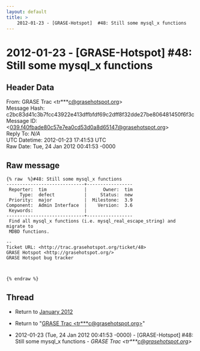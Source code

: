```yaml
---
layout: default
title: >
    2012-01-23 - [GRASE-Hotspot]  #48: Still some mysql_x functions
---
```


# 2012-01-23 - [GRASE-Hotspot]  #48: Still some mysql_x functions

## Header Data

From: GRASE Trac \<tr***c@grasehotspot.org\><br>
Message Hash: c2bc83d41c3b7fcc43922e413dffbfdf69c2dff8f32dde27be806481450f6f3c<br>
Message ID: \<039.f40fbade80c57e7ea0cd53d0a8d65147@grasehotspot.org\><br>
Reply To: _N/A_<br>
UTC Datetime: 2012-01-23 17:41:53 UTC<br>
Raw Date: Tue, 24 Jan 2012 00:41:53 -0000<br>

## Raw message

```
{% raw  %}#48: Still some mysql_x functions
-----------------------------+-----------------
 Reporter:  tim              |      Owner:  tim
     Type:  defect           |     Status:  new
 Priority:  major            |  Milestone:  3.9
Component:  Admin Interface  |    Version:  3.6
 Keywords:                   |
-----------------------------+-----------------
 Find all mysql_x functions (i.e. mysql_real_escape_string) and migrate to
 MDBD functions.

-- 
Ticket URL: <http://trac.grasehotspot.org/ticket/48>
GRASE Hotspot <http://grasehotspot.org/>
GRASE Hotspot bug tracker



{% endraw %}
```

## Thread

+ Return to [January 2012](/archive/2012/01)

+ Return to "[GRASE Trac <tr***c<span>@</span>grasehotspot.org>](/authors/tr___c_at_grasehotspot_org)"

+ 2012-01-23 (Tue, 24 Jan 2012 00:41:53 -0000) - [GRASE-Hotspot]  #48: Still some mysql_x functions - _GRASE Trac \<tr***c@grasehotspot.org\>_

